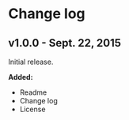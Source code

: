 # Change log

## v1.0.0 - Sept. 22, 2015

Initial release.

**Added:**
- Readme
- Change log
- License